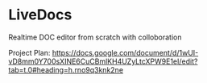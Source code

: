 # LiveDocs


Realtime DOC editor from scratch with colloboration



Project Plan: https://docs.google.com/document/d/1wUI-vD8mm0Y700sXINE6CuCBmlKH4UZyLtcXPW9E1eI/edit?tab=t.0#heading=h.rno9q3knk2ne
